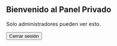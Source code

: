 <!DOCTYPE html>
<html>
<head>
  <title>Panel de Administración</title>
</head>
<body>
  <h2>Bienvenido al Panel Privado</h2>
  <p>Solo administradores pueden ver esto.</p>
  <button onclick="logout()">Cerrar sesión</button>

  <script src="/firebase-config.js"></script>
  <script>
    firebase.auth().onAuthStateChanged((user) => {
      if (!user) {
        window.location.href = "/login.html";
      }
    });

    function logout() {
      firebase.auth().signOut().then(() => {
        window.location.href = "/login.html";
      });
    }
  </script>
</body>
</html>
